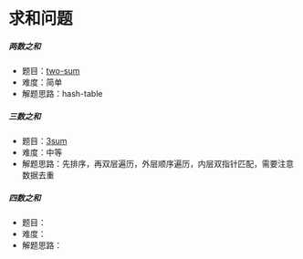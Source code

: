 # 求和问题

##### 两数之和
- 题目：[two-sum](../../leetcode/python/hash-table/_1_two-sum.py)
- 难度：简单
- 解题思路：hash-table

##### 三数之和
- 题目：[3sum](../../leetcode/python/two-pointers/_15_3sum.py)
- 难度：中等
- 解题思路：先排序，再双层遍历，外层顺序遍历，内层双指针匹配，需要注意数据去重

##### 四数之和
- 题目：
- 难度：
- 解题思路：
